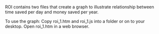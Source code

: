 ROI contains two files that create a graph to illustrate relationship between time saved per day and money saved per year.

To use the graph:
Copy roi_1.htm and roi_1.js into a folder or on to your desktop.
Open roi_1.htm in a web browser.